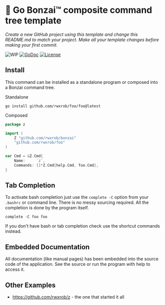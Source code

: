 # 🌳 Go Bonzai™ composite command tree template

*Create a new GitHub project using this template and change this
README.md to match your project. Make all your template changes before
making your first commit.*

![WIP](https://img.shields.io/badge/status-wip-red)
[![GoDoc](https://godoc.org/github.com/rwxrob/foo?status.svg)](https://godoc.org/github.com/rwxrob/foo)
[![License](https://img.shields.io/badge/license-Apache2-brightgreen.svg)](LICENSE)

## Install

This command can be installed as a standalone program or composed into 
a Bonzai command tree.

Standalone

```
go install github.com/rwxrob/foo/foo@latest
```

Composed

```go
package z

import (
	Z "github.com/rwxrob/bonzai"
	"github.com/rwxrob/foo"
)

var Cmd = &Z.Cmd{
	Name:     `z`,
	Commands: []*Z.Cmd{help.Cmd, foo.Cmd},
}
```

## Tab Completion

To activate bash completion just use the `complete -C` option from your
`.bashrc` or command line. There is no messy sourcing required. All the
completion is done by the program itself.

```
complete -C foo foo
```

If you don't have bash or tab completion check use the shortcut
commands instead.

## Embedded Documentation

All documentation (like manual pages) has been embedded into the source
code of the application. See the source or run the program with help to
access it.

## Other Examples

* <https://github.com/rwxrob/z> - the one that started it all
